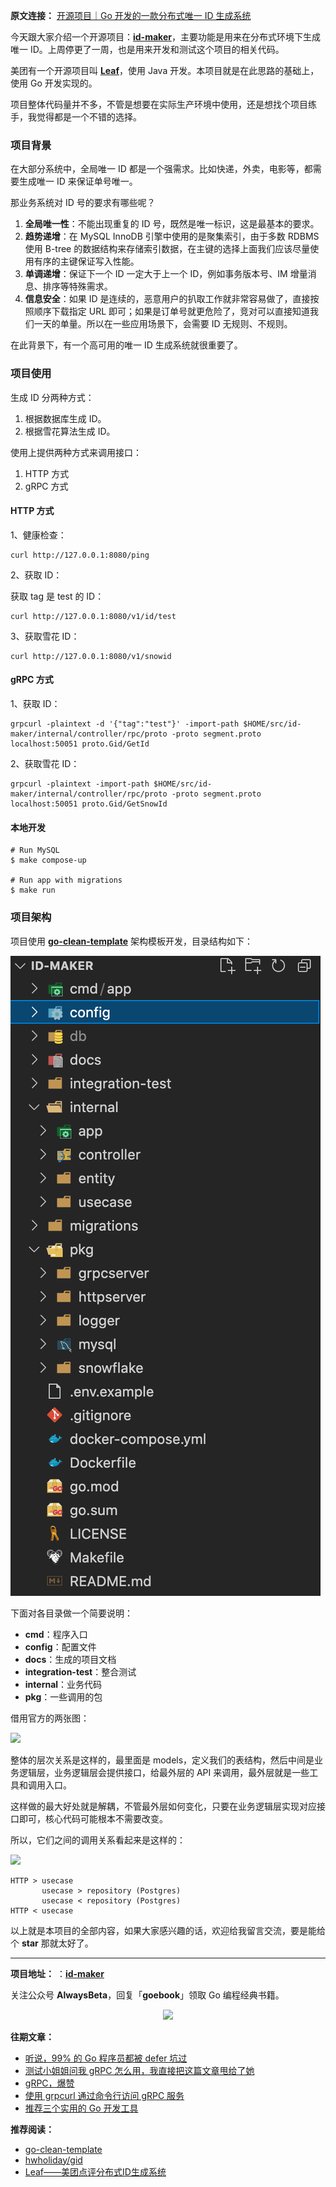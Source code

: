 **原文连接：** [开源项目｜Go 开发的一款分布式唯一 ID 生成系统](https://mp.weixin.qq.com/s/tCGYTlB4nJH1ClViFQJ6Cw)

今天跟大家介绍一个开源项目：[**id-maker**](https://github.com/yongxinz/id-maker)，主要功能是用来在分布式环境下生成唯一 ID。上周停更了一周，也是用来开发和测试这个项目的相关代码。

美团有一个开源项目叫 [**Leaf**](https://github.com/Meituan-Dianping/Leaf)，使用 Java 开发。本项目就是在此思路的基础上，使用 Go 开发实现的。

项目整体代码量并不多，不管是想要在实际生产环境中使用，还是想找个项目练手，我觉得都是一个不错的选择。

### 项目背景

在大部分系统中，全局唯一 ID 都是一个强需求。比如快递，外卖，电影等，都需要生成唯一 ID 来保证单号唯一。

那业务系统对 ID 号的要求有哪些呢？

1. **全局唯一性**：不能出现重复的 ID 号，既然是唯一标识，这是最基本的要求。
2. **趋势递增**：在 MySQL InnoDB 引擎中使用的是聚集索引，由于多数 RDBMS 使用 B-tree 的数据结构来存储索引数据，在主键的选择上面我们应该尽量使用有序的主键保证写入性能。
3. **单调递增**：保证下一个 ID 一定大于上一个 ID，例如事务版本号、IM 增量消息、排序等特殊需求。
4. **信息安全**：如果 ID 是连续的，恶意用户的扒取工作就非常容易做了，直接按照顺序下载指定 URL 即可；如果是订单号就更危险了，竞对可以直接知道我们一天的单量。所以在一些应用场景下，会需要 ID 无规则、不规则。

在此背景下，有一个高可用的唯一 ID 生成系统就很重要了。

### 项目使用

生成 ID 分两种方式：

1. 根据数据库生成 ID。
2. 根据雪花算法生成 ID。

使用上提供两种方式来调用接口：

1. HTTP 方式
2. gRPC 方式

#### HTTP 方式

1、健康检查：

```
curl http://127.0.0.1:8080/ping
```

2、获取 ID：

获取 tag 是 test 的 ID：

```
curl http://127.0.0.1:8080/v1/id/test
```

3、获取雪花 ID：

```
curl http://127.0.0.1:8080/v1/snowid
```

#### gRPC 方式

1、获取 ID：

```
grpcurl -plaintext -d '{"tag":"test"}' -import-path $HOME/src/id-maker/internal/controller/rpc/proto -proto segment.proto localhost:50051 proto.Gid/GetId
```

2、获取雪花 ID：

```
grpcurl -plaintext -import-path $HOME/src/id-maker/internal/controller/rpc/proto -proto segment.proto localhost:50051 proto.Gid/GetSnowId
```

#### 本地开发

```
# Run MySQL
$ make compose-up

# Run app with migrations
$ make run
```

### 项目架构

项目使用 [**go-clean-template**](https://github.com/evrone/go-clean-template) 架构模板开发，目录结构如下：

![](blog/pic/05-id-maker.png)

下面对各目录做一个简要说明：

- **cmd**：程序入口
- **config**：配置文件
- **docs**：生成的项目文档
- **integration-test**：整合测试
- **internal**：业务代码
- **pkg**：一些调用的包

借用官方的两张图：

![](../pic/05-go-clean-template-1.png)

整体的层次关系是这样的，最里面是 models，定义我们的表结构，然后中间是业务逻辑层，业务逻辑层会提供接口，给最外层的 API 来调用，最外层就是一些工具和调用入口。

这样做的最大好处就是解耦，不管最外层如何变化，只要在业务逻辑层实现对应接口即可，核心代码可能根本不需要改变。

所以，它们之间的调用关系看起来是这样的：

![](../pic/05-go-clean-template-2.png)

```
HTTP > usecase
       usecase > repository (Postgres)
       usecase < repository (Postgres)
HTTP < usecase
```

以上就是本项目的全部内容，如果大家感兴趣的话，欢迎给我留言交流，要是能给个 **star** 那就太好了。

---

**项目地址：** ：[**id-maker**](https://github.com/yongxinz/id-maker)

关注公众号 **AlwaysBeta**，回复「**goebook**」领取 Go 编程经典书籍。

<center class="half">
    <img src="https://github.com/yongxinz/gopher/blob/main/alwaysbeta.JPG" width="300"/>
</center>

**往期文章：**

- [听说，99% 的 Go 程序员都被 defer 坑过](https://mp.weixin.qq.com/s/1T6Z74Wri27Ap8skeJiyWQ)
- [测试小姐姐问我 gRPC 怎么用，我直接把这篇文章甩给了她](https://mp.weixin.qq.com/s/qdI2JqpMq6t2KN1byHaNCQ)
- [gRPC，爆赞](https://mp.weixin.qq.com/s/1Xbca4Dv0akonAZerrChgA)
- [使用 grpcurl 通过命令行访问 gRPC 服务](https://mp.weixin.qq.com/s/GShwcGCopXVmxCKnYf5FhA)
- [推荐三个实用的 Go 开发工具](https://mp.weixin.qq.com/s/3GLMLhegB3wF5_62mpmePA)

**推荐阅读：**

- [go-clean-template](https://github.com/evrone/go-clean-template)
- [hwholiday/gid](https://github.com/hwholiday/gid)
- [Leaf——美团点评分布式ID生成系统](https://tech.meituan.com/2017/04/21/mt-leaf.html)